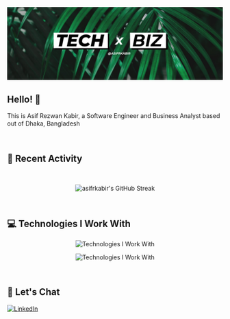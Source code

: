 <a href="https://www.linkedin.com/in/asifrkabir">
    <img src="https://raw.githubusercontent.com/asifrkabir/asifrkabir/main/images/cover-img-1.jpg" />
</a>

## Hello! :wave:

<p>This is Asif Rezwan Kabir, a Software Engineer and Business Analyst based out of Dhaka, Bangladesh <img src="https://raw.githubusercontent.com/asifrkabir/asifrkabir/main/images/bangladesh-flag-icon.svg" width="20" height="15" /></p>

<br />

## :calendar: Recent Activity

<br />

<p align="center">
    <img src="https://streak-stats.demolab.com?user=asifrkabir&theme=merko&hide_border=true&card_width=800&background=00000000&fire=14AD66&ring=14AD66&sideNums=14AD66&sideLabels=34AD76" alt="asifrkabir's GitHub Streak" />
</p>

<br />

## :computer: Technologies I Work With

<p align="center">
    <img src="https://skillicons.dev/icons?i=java,spring,ts,nextjs,react,express,mongodb" alt="Technologies I Work With" />
</p>
<p align="center">
    <img src="https://skillicons.dev/icons?i=mysql,postgres,html,css,js,nodejs,tailwind,prisma" alt="Technologies I Work With" />
</p>

<br />

## :handshake: Let's Chat

<!-- [<p align="center"><img height="75" src="https://raw.githubusercontent.com/asifrkabir/asifrkabir/main/images/linkedin-icon.svg">](https://www.linkedin.com/in/asifrkabir/)[<img height="75" src="https://raw.githubusercontent.com/asifrkabir/asifrkabir/main/images/email-icon.svg">](mailto:asifrkabir.work@gmail.com)</p> -->

<p><a href="https://www.linkedin.com/in/asifrkabir" target="_blank"><img alt="LinkedIn" src="https://img.shields.io/badge/linkedin-%230077B5.svg?&style=for-the-badge&logo=linkedin&logoColor=white" /></a> 
</p>
